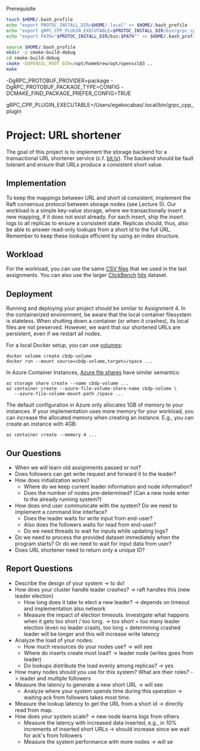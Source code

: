 Prerequisite

``` bash
touch $HOME/.bash_profile
echo "export PROTOC_INSTALL_DIR=$HOME/.local" >> $HOME/.bash_profile
echo "export gRPC_CPP_PLUGIN_EXECUTABLE=$PROTOC_INSTALL_DIR/bin/grpc_cpp_plugin" >> $HOME/.bash_profile
echo "export PATH="$PROTOC_INSTALL_DIR/bin:$PATH"" >> $HOME/.bash_profile
```


``` bash
source $HOME/.bash_profile
mkdir -p cmake-build-debug
cd cmake-build-debug
cmake -DOPENSSL_ROOT_DIR=/opt/homebrew/opt/openssl@3 ..
make
```
-DgRPC_PROTOBUF_PROVIDER=package -DgRPC_PROTOBUF_PACKAGE_TYPE=CONFIG -DCMAKE_FIND_PACKAGE_PREFER_CONFIG=TRUE

gRPC_CPP_PLUGIN_EXECUTABLE=/Users/egekocabas/.local/bin/grpc_cpp_plugin


# Project: URL shortener

The goal of this project is to implement the storage backend for a transactional URL shortener service (c.f. [bit.ly](https://bit.ly)).
The backend should be fault tolerant and ensure that URLs produce a consistent short value.

## Implementation

To keep the mappings between URL and short id consistent, implement the Raft consensus protocol between storage nodes (see Lecture 5).
Our workload is a simple key-value storage, where we transactionally insert a new mapping, if it does not exist already.
For each insert, ship the insert logs to all replicas to ensure a consistent state.
Replicas should, thus, also be able to answer read-only lookups from a short id to the full URL.
Remember to keep these lookups efficient by using an index structure.

## Workload

For the workload, you can use the same [CSV files](https://db.in.tum.de/teaching/ws2223/clouddataprocessing/data/filelist.csv) 
that we used in the last assignments.
You can also use the larger [ClickBench](https://github.com/ClickHouse/ClickBench) [hits](https://datasets.clickhouse.com/hits_compatible/hits.tsv.gz) dataset.

## Deployment

Running and deploying your project should be similar to Assignment 4.
In the containerized environment, be aware that the local container filesystem is stateless.
When shutting down a container (or when it crashes), its local files are not preserved.
However, we want that our shortened URLs are persistent, even if we restart all nodes.

For a local Docker setup, you can use [volumes](https://docs.docker.com/storage/volumes/):
```
docker volume create cbdp-volume
docker run --mount source=cbdp-volume,target=/space ...
```

In Azure Container Instances, [Azure file shares](https://learn.microsoft.com/en-us/azure/container-instances/container-instances-volume-azure-files) have similar semantics:
```
az storage share create --name cbdp-volume ...
az container create --azure-file-volume-share-name cbdp-volume \
   --azure-file-volume-mount-path /space ...
```

The default configuration in Azure only allocates 1GB of memory to your instances.
If your implementation uses more memory for your workload, you can increase the allocated memory when creating an instance.
E.g., you can create an instance with 4GB:
```
az container create --memory 4 ...
```

## Our Questions
* When we will learn old assignments passed or not?
* Does followers can get write request and forward it to the leader?
* How does initialization works?
  * Where do we keep current leader information and node information?
  * Does the number of nodes pre-determined? (Can a new node enter to the already running system?)
* How does end user communicate with the system? Do we need to implement a command line interface?
  * Does the leader waits for write input from end-user?
  * Also does the followers waits for read from end-user?
  * Do we need threads to wait for inputs while updating logs?
* Do we need to process the provided dataset immediately when the program starts? Or do we need to wait for input data from user?
* Does URL shortener need to return only a unique ID? 

## Report Questions

* Describe the design of your system -> to do!
* How does your cluster handle leader crashes? -> raft handles this (new leader election)
   * How long does it take to elect a new leader? -> depends on timeout and implementation also network
   * Measure the impact of election timeouts. Investigate what happens when it gets too short / too long. -> too short = too many leader election (even no leader crash), too long = determining crashed leader will be longer and this will increase write latency
* Analyze the load of your nodes:
   * How much resources do your nodes use? -> will see
   * Where do inserts create most load? -> leader node (writes goes from leader)
   * Do lookups distribute the load evenly among replicas? -> yes
* How many nodes should you use for this system? What are their roles? -> leader and multiple followers
* Measure the latency to generate a new short URL -> will see
   * Analyze where your system spends time during this operation -> waiting ack from followers takes most time.
* Measure the lookup latency to get the URL from a short id -> directly read from map.
* How does your system scale? -> new node learns logs from others
   * Measure the latency with increased data inserted, e.g., in 10% increments of inserted short URLs -> should increase since we wait for ack's from followers
   * Measure the system performance with more nodes -> will se
